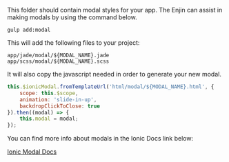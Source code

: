 This folder should contain modal styles for your app.  The Enjin can assist in making modals by using the command below.

```gulp add:modal```

This will add the following files to your project:
```
app/jade/modal/${MODAL_NAME}.jade
app/scss/modal/${MODAL_NAME}.scss
``` 

It will also copy the javascript needed in order to generate your new modal.
```js
this.$ionicModal.fromTemplateUrl('html/modal/${MODAL_NAME}.html', {
    scope: this.$scope,
    animation: 'slide-in-up',
    backdropClickToClose: true
}).then((modal) => {
    this.modal = modal;
});
```

You can find more info about modals in the Ionic Docs link below:

<a href="http://ionicframework.com/docs/api/service/$ionicModal/" target="_blank">Ionic Modal Docs</a>